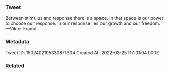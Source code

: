 ### Tweet
Between stimulus and response there is a space. In that space is our power to choose our response. In our response lies our growth and our freedom. —Viktor Frankl

### Metadata
Tweet ID: 1507402195330871304
Created At: 2022-03-25T17:01:04.000Z

### Related

